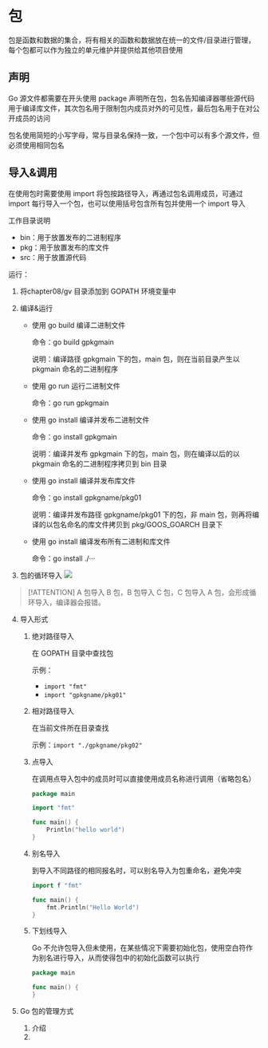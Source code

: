 # 包
包是函数和数据的集合，将有相关的函数和数据放在统一的文件/目录进行管理，每个包都可以作为独立的单元维护并提供给其他项目使用

## 声明
Go 源文件都需要在开头使用 package 声明所在包，包名告知编译器哪些源代码用于编译库文件，其次包名用于限制包内成员对外的可见性，最后包名用于在对公开成员的访问

包名使用简短的小写字母，常与目录名保持一致，一个包中可以有多个源文件，但必须使用相同包名
## 导入&调用
在使用包时需要使用 import 将包按路径导入，再通过包名调用成员，可通过 import 每行导入一个包，也可以使用括号包含所有包并使用一个 import 导入

工作目录说明
- bin：用于放置发布的二进制程序
- pkg：用于放置发布的库文件
- src：用于放置源代码


运行：
1. 将chapter08/gv 目录添加到 GOPATH 环境变量中
2. 编译&运行
	- 使用 go build 编译二进制文件
		
		命令：go build gpkgmain 
		
		说明：编译路径 gpkgmain 下的包，main 包，则在当前目录产生以 pkgmain 命名的二进制程序
	
	- 使用 go run 运行二进制文件
		
		命令：go run gpkgmain
	- 使用 go install 编译并发布二进制文件	
		
		命令：go install gpkgmain
		
		说明：编译并发布 gpkgmain 下的包，main 包，则在编译以后的以 pkgmain 命名的二进制程序拷贝到 bin 目录
	
	- 使用 go install 编译并发布库文件
		
		命令：go install gpkgname/pkg01
		
		说明：编译并发布路径 gpkgname/pkg01 下的包，非 main 包，则再将编译的以包名命名的库文件拷贝到 pkg/GOOS_GOARCH 目录下

	- 使用 go install 编译发布所有二进制和库文件
		
		命令：go install ./···

3. 包的循环导入
![](https://cdn.jsdelivr.net/gh/WeiXinao/imgBed2@main/img/202312312230771.png)

>[!ATTENTION]
>A 包导入 B 包，B 包导入 C 包，C 包导入 A 包，会形成循环导入，编译器会报错。

4. 导入形式
	1. 绝对路径导入

		在 GOPATH 目录中查找包

		示例：
		- `import "fmt"`
		- `import "gpkgname/pkg01"`

	2. 相对路径导入
	
		在当前文件所在目录查找
		
		示例：`import "./gpkgname/pkg02"`

	3. 点导入
	
		在调用点导入包中的成员时可以直接使用成员名称进行调用（省略包名）
		
		```go
		package main
		
		import "fmt"
		
		func main() {
			Println("hello world")
		}
		```
	
	4. 别名导入
	
	   到导入不同路径的相同报名时，可以别名导入为包重命名，避免冲突
	
	   ```go
	   import f "fmt"

	   func main() {
		   fmt.Println("Hello World")
	   }
	   ```
	
	5. 下划线导入
		
		Go 不允许包导入但未使用，在某些情况下需要初始化包，使用空白符作为别名进行导入，从而使得包中的初始化函数可以执行

		```go
		package main 

		func main() {
		}
		```

7. Go 包的管理方式

	1. 介绍
	2. 





